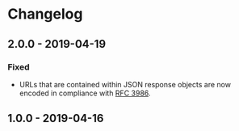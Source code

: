 # Changelog


## 2.0.0 - 2019-04-19

### Fixed
- URLs that are contained within JSON response objects are now encoded in compliance with [RFC 3986](https://www.ietf.org/rfc/rfc3986.txt).


## 1.0.0 - 2019-04-16
